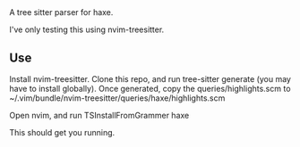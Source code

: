 ##
A tree sitter parser for haxe.

I've only testing this using nvim-treesitter.

## Use

Install nvim-treesitter.
Clone this repo, and run tree-sitter generate (you may have to install globally).
Once generated, copy the queries/highlights.scm to ~/.vim/bundle/nvim-treesitter/queries/haxe/highlights.scm

Open nvim, and run TSInstallFromGrammer haxe

This should get you running.
